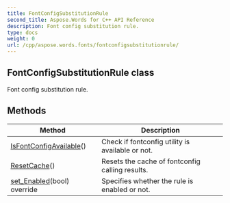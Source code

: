 ```yaml
---
title: FontConfigSubstitutionRule
second_title: Aspose.Words for C++ API Reference
description: Font config substitution rule. 
type: docs
weight: 0
url: /cpp/aspose.words.fonts/fontconfigsubstitutionrule/
---
```

## FontConfigSubstitutionRule class


Font config substitution rule. 

## Methods

| Method | Description |
| --- | --- |
| [IsFontConfigAvailable](./isfontconfigavailable/)() | Check if fontconfig utility is available or not.  |
| [ResetCache](./resetcache/)() | Resets the cache of fontconfig calling results.  |
| [set_Enabled](./set_enabled/)(bool) override | Specifies whether the rule is enabled or not.  |
